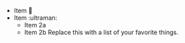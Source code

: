 * Item :apple:
* Item :ultraman:
  * Item 2a
  * Item 2b
Replace this with a list of your favorite things.
